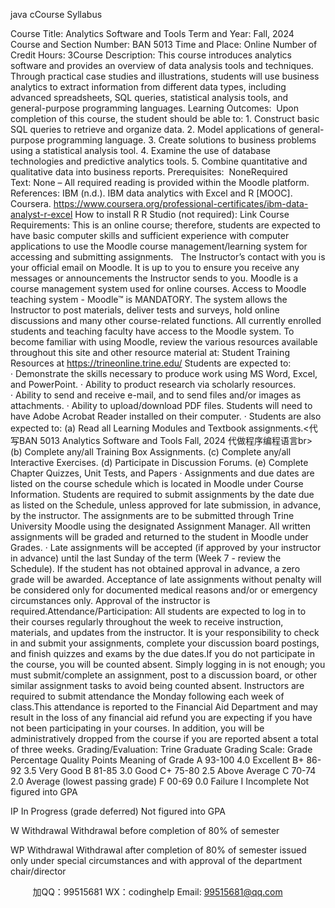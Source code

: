java cCourse Syllabus


Course Title: Analytics Software and Tools Term and Year: Fall, 2024
Course and Section Number: BAN 5013 Time and Place: Online
Number of Credit Hours: 3Course Description: This course introduces analytics software and provides an overview of data analysis tools and techniques. Through practical case studies and illustrations, students will use business analytics to extract information from different data types, including advanced spreadsheets, SQL queries, statistical analysis tools, and general-purpose programming languages.
Learning Outcomes:  Upon completion of this course, the student should be able to:
1. Construct basic SQL queries to retrieve and organize data.
2. Model applications of general-purpose programming language.
3. Create solutions to business problems using a statistical analysis tool.
4. Examine the use of database technologies and predictive analytics tools.
5. Combine quantitative and qualitative data into business reports.
Prerequisites: 
NoneRequired Text: None – All required reading is provided within the Moodle platform.
References:
IBM (n.d.). IBM data analytics with Excel and R [MOOC]. Coursera. https://www.coursera.org/professional-certificates/ibm-data-analyst-r-excel
How to install R  R Studio (not required): Link
Course Requirements:
This is an online course; therefore, students are expected to have basic computer skills and sufficient experience with computer applications to use the Moodle course management/learning system for accessing and submitting assignments.   The Instructor’s contact with you is your official email on Moodle. It is up to you to ensure you receive any messages or announcements the Instructor sends to you. Moodle is a course management system used for online courses. Access to Moodle teaching system - Moodle™ is MANDATORY. The system allows the Instructor to post materials, deliver tests and surveys, hold online discussions and many other course-related functions. All currently enrolled students and teaching faculty have access to the Moodle system. To become familiar with using Moodle, review the various resources available throughout this site and other resource material at: Student Training Resources at https://trineonline.trine.edu/
Students are expected to:
· Demonstrate the skills necessary to produce work using MS Word, Excel, and PowerPoint.
· Ability to product research via scholarly resources.
· Ability to send and receive e-mail, and to send files and/or images as attachments.
· Ability to upload/download PDF files. Students will need to have Adobe Acrobat Reader installed on their computer.
· Students are also expected to:
(a) Read all Learning Modules and Textbook assignments.<代 写BAN 5013 Analytics Software and Tools Fall, 2024
代做程序编程语言br>(b) Complete any/all Training Box Assignments.
(c) Complete any/all Interactive Exercises.
(d) Participate in Discussion Forums.
(e) Complete Chapter Quizzes, Unit Tests, and Papers
· Assignments and due dates are listed on the course schedule which is located in Moodle under Course Information. Students are required to submit assignments by the date due as listed on the Schedule, unless approved for late submission, in advance, by the instructor. The assignments are to be submitted through Trine University Moodle using the designated Assignment Manager. All written assignments will be graded and returned to the student in Moodle under Grades.
· Late assignments will be accepted (if approved by your instructor in advance) until the last Sunday of the term (Week 7 - review the Schedule). If the student has not obtained approval in advance, a zero grade will be awarded. Acceptance of late assignments without penalty will be considered only for documented medical reasons and/or or emergency circumstances only. Approval of the instructor is required.Attendance/Participation: All students are expected to log in to their courses regularly throughout the week to receive instruction, materials, and updates from the instructor. It is your responsibility to check in and submit your assignments, complete your discussion board postings, and finish quizzes and exams by the due dates.If you do not participate in the course, you will be counted absent. Simply logging in is not enough; you must submit/complete an assignment, post to a discussion board, or other similar assignment tasks to avoid being counted absent. Instructors are required to submit attendance the Monday following each week of class.This attendance is reported to the Financial Aid Department and may result in the loss of any financial aid refund you are expecting if you have not been participating in your courses. In addition, you will be administratively dropped from the course if you are reported absent a total of three weeks.
Grading/Evaluation: Trine Graduate Grading Scale:
Grade
Percentage
Quality Points
Meaning of Grade
A
93-100
4.0
Excellent
B+
86-92
3.5
Very Good
B
81-85
3.0
Good
C+
75-80
2.5
Above Average
C
70-74
2.0
Average (lowest passing grade)
F
00-69
0.0
Failure
I
Incomplete
Not figured into GPA

IP
In Progress (grade deferred)
Not figured into GPA

W
Withdrawal
Withdrawal before completion of 80% of semester

WP
Withdrawal
Withdrawal after completion of 80% of semester issued only under special circumstances and with approval of the department chair/director






         
加QQ：99515681  WX：codinghelp  Email: 99515681@qq.com
